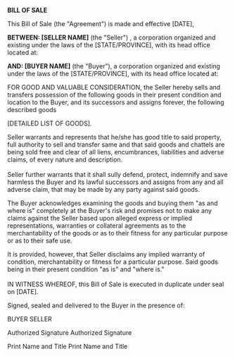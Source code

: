 **BILL OF SALE**

This Bill of Sale (the "Agreement") is made and effective \[DATE\],

**BETWEEN: \[SELLER NAME\]** (the "Seller") , a corporation organized
and existing under the laws of the \[STATE/PROVINCE\], with its head
office located at:

**AND: \[BUYER NAME\]** (the \"Buyer\"), a corporation organized and
existing under the laws of the \[STATE/PROVINCE\], with its head office
located at:

FOR GOOD AND VALUABLE CONSIDERATION, the Seller hereby sells and
transfers possession of the following goods in their present condition
and location to the Buyer, and its successors and assigns forever, the
following described goods

\[DETAILED LIST OF GOODS\].

Seller warrants and represents that he/she has good title to said
property, full authority to sell and transfer same and that said goods
and chattels are being sold free and clear of all liens, encumbrances,
liabilities and adverse claims, of every nature and description.\
\
Seller further warrants that it shall sully defend, protect, indemnify
and save harmless the Buyer and its lawful successors and assigns from
any and all adverse claim, that may be made by any party against said
goods.

The Buyer acknowledges examining the goods and buying them \"as and
where is\" completely at the Buyer\'s risk and promises not to make any
claims against the Seller based upon alleged express or implied
representations, warranties or collateral agreements as to the
merchantability of the goods or as to their fitness for any particular
purpose or as to their safe use.

It is provided, however, that Seller disclaims any implied warranty of
condition, merchantability or fitness for a particular purpose. Said
goods being in their present condition \"as is\" and \"where is.\"\
\
IN WITNESS WHEREOF, this Bill of Sale is executed in duplicate under
seal on \[DATE\].

Signed, sealed and delivered to the Buyer in the presence of:

BUYER SELLER

Authorized Signature Authorized Signature

Print Name and Title Print Name and Title
